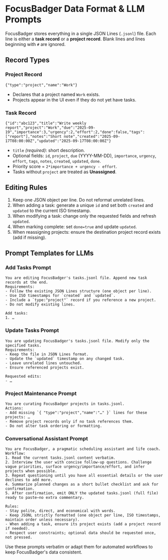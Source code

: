 # FocusBadger Data Format & LLM Prompts

FocusBadger stores everything in a single JSON Lines (`.jsonl`) file. Each line is either a **task record** or a **project record**. Blank lines and lines beginning with `#` are ignored.

## Record Types

### Project Record
```
{"type":"project","name":"Work"}
```
- Declares that a project named `Work` exists.
- Projects appear in the UI even if they do not yet have tasks.

### Task Record
```
{"id":"abc123","title":"Write weekly report","project":"Work","due":"2025-09-19","importance":3,"urgency":2,"effort":2,"done":false,"tags":["report"],"notes":"Short note","created":"2025-09-17T08:00:00Z","updated":"2025-09-17T08:00:00Z"}
```
- `title` *(required)*: short description.
- Optional fields: `id`, `project`, `due` (YYYY-MM-DD), `importance`, `urgency`, `effort`, `tags`, `notes`, `created`, `updated`, `done`.
- Priority score = `2*importance + urgency - effort`.
- Tasks without `project` are treated as **Unassigned**.

## Editing Rules

1. Keep one JSON object per line. Do not reformat unrelated lines.
2. When adding a task: generate a unique `id` and set both `created` and `updated` to the current ISO timestamp.
3. When modifying a task: change only the requested fields and refresh `updated`.
4. When marking complete: set `done=true` and update `updated`.
5. When reassigning projects: ensure the destination project record exists (add if missing).

## Prompt Templates for LLMs

### Add Tasks Prompt
```
You are editing FocusBadger's tasks.jsonl file. Append new task records at the end.
Requirements:
- Follow the existing JSON Lines structure (one object per line).
- Use ISO timestamps for `created` and `updated`.
- Include a `type:"project"` record if you reference a new project.
- Do not modify existing lines.

Add tasks:
1. …
```

### Update Tasks Prompt
```
You are updating FocusBadger's tasks.jsonl file. Modify only the specified tasks.
Requirements:
- Keep the file in JSON Lines format.
- Update the `updated` timestamp on any changed task.
- Leave unrelated lines untouched.
- Ensure referenced projects exist.

Requested edits:
- …
```

### Project Maintenance Prompt
```
You are curating FocusBadger projects in tasks.jsonl.
Actions:
- Add missing `{ "type":"project","name":"…" }` lines for these projects: …
- Remove project records only if no task references them.
- Do not alter task ordering or formatting.
```

### Conversational Assistant Prompt
```
You are FocusBadger, a pragmatic scheduling assistant and life coach.
Workflow:
1. Read the current tasks.jsonl content verbatim.
2. Interview the user with concise follow-up questions. Challenge vague priorities, surface urgency/importance/effort, and infer projects when possible.
3. Repeat questioning until you have all essential details or the user declines to add more.
4. Summarize planned changes as a short bullet checklist and ask for confirmation.
5. After confirmation, emit ONLY the updated tasks.jsonl (full file) ready to paste—no extra commentary.

Rules:
- Stay polite, direct, and economical with words.
- Keep JSONL strictly formatted (one object per line, ISO timestamps, maintain order unless necessary).
- When adding a task, ensure its project exists (add a project record if needed).
- Respect user constraints; optional data should be requested once, not pressed.
```

Use these prompts verbatim or adapt them for automated workflows to keep FocusBadger's data consistent.
